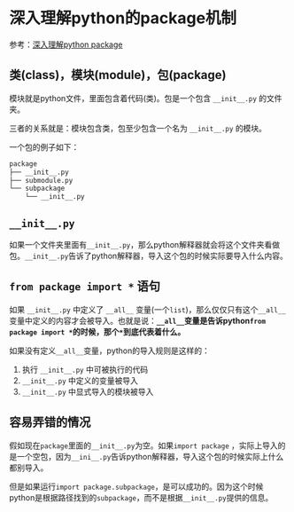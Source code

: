 # 深入理解python的package机制

参考：[深入理解python package](https://sanyuesha.com/2017/09/14/deep-understand-python-package/)

## 类(class)，模块(module)，包(package)

模块就是python文件，里面包含着代码(类)。包是一个包含 `__init__.py` 的文件夹。

三者的关系就是：模块包含类，包至少包含一个名为 `__init__.py` 的模块。

一个包的例子如下：

```bash
package
├── __init__.py
├── submodule.py
└── subpackage
    └── __init__.py
```

## `__init__.py`

如果一个文件夹里面有`__init__.py`，那么python解释器就会将这个文件夹看做包。`__init__.py`告诉了python解释器，导入这个包的时候实际要导入什么内容。

## `from package import *` 语句

如果 `__init__.py` 中定义了 `__all__` 变量(一个`list`)，那么仅仅只有这个`__all__`变量中定义的内容才会被导入。也就是说：**`__all__`变量是告诉python`from package import *`的时候，那个`*`到底代表着什么。**

如果没有定义`__all__`变量，python的导入规则是这样的：

1. 执行 `__init__.py` 中可被执行的代码
2. `__init__.py` 中定义的变量被导入
3. `__init__.py` 中显式导入的模块被导入

## 容易弄错的情况

假如现在`package`里面的`__init__.py`为空。如果`import package` ，实际上导入的是一个空包，因为`__ini__.py`告诉python解释器，导入这个包的时候实际上什么都别导入。

但是如果运行`import package.subpackage`，是可以成功的。因为这个时候python是根据路径找到的`subpackage`，而不是根据`__init__.py`提供的信息。
